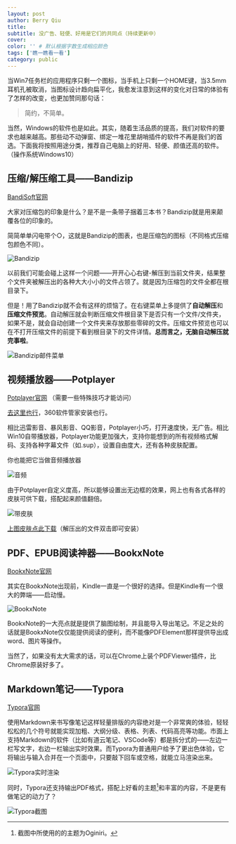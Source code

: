 ```yaml
---
layout: post
author: Berry Qiu
title: 
subtitle: 没广告、轻便、好用是它们的共同点（持续更新中）
cover: 
color: '' # 默认根据字数生成相应颜色
tags: ['瞧一瞧看一看']
category: public
---
```


当Win7任务栏的应用程序只剩一个图标，当手机上只剩一个HOME键，当3.5mm耳机孔被取消，当图标设计趋向扁平化，我愈发注意到这样的变化对日常的体验有了怎样的改变，也更加赞同那句话：

> 简约，不简单。

当然，Windows的软件也是如此。其实，随着生活品质的提高，我们对软件的要求也越来越高。那些动不动弹窗、绑定一堆花里胡哨插件的软件不再是我们的首选。下面我将按照用途分类，推荐自己电脑上的好用、轻便、颜值还高的软件。（操作系统Windows10）

## 压缩/解压缩工具——Bandizip

[BandiSoft官网](http://www.bandisoft.com/)

大家对压缩包的印象是什么？是不是一条带子捆着三本书？Bandizip就是用来颠覆各位的印象的。

简简单单闪电带个○，这就是Bandizip的图表，也是压缩包的图标（不同格式压缩包颜色不同）。

![Bandizip](https://gitee.com/qiutongxue/blog-images/raw/master/img/20200226184131.png)

以前我们可能会碰上这样一个问题——开开心心右键-解压到当前文件夹，结果整个文件夹被解压出的各种大大小小的文件占领了。就是因为压缩包的文件全都在根目录下。

但是！用了Bandizip就不会有这样的烦恼了。在右键菜单上多提供了**自动解压**和**压缩文件预览**。自动解压就会判断压缩文件根目录下是否只有一个文件/文件夹，如果不是，就会自动创建一个文件夹来存放那些零碎的文件。压缩文件预览也可以在不打开压缩文件的前提下看到根目录下的文件详情。**总而言之，无脑自动解压就完事啦**。

![Bandizip邮件菜单](https://gitee.com/qiutongxue/blog-images/raw/master/img/20200226180707.png)

## 视频播放器——Potplayer

[Potplayer官网](https://potplayer.daum.net/) （需要一些特殊技巧才能访问）

[去这里也行](https://potplayer.org/)，360软件管家安装也行。

相比迅雷影音、暴风影音、QQ影音，Potplayer小巧，打开速度快，无广告。相比Win10自带播放器，Potplayer功能更加强大，支持你能想到的所有视频格式解码、支持各种字幕文件（如.sup），设置自由度大，还有各种皮肤配置。

你也能把它当做音频播放器

![音频](https://gitee.com/qiutongxue/blog-images/raw/master/img/20200226184245.png)

由于Potplayer自定义度高，所以能够设置出无边框的效果，网上也有各式各样的皮肤可供下载，搭配起来颜值翻倍。

![带皮肤](https://gitee.com/qiutongxue/blog-images/raw/master/img/20200226190705.png)

[上图皮肤点此下载](https://daumpotplayer.com/wp-content/uploads/2014/11/potplayer_skin__thesimplething_2_0_by_flydonkey-d7cd80g.zip)（解压出的文件双击即可安装）

## PDF、EPUB阅读神器——BookxNote

[BookxNote官网](http://www.bookxnote.com/)

其实在BookxNote出现前，Kindle一直是一个很好的选择。但是Kindle有一个很大的弊端——启动慢。

![BookxNote](https://gitee.com/qiutongxue/blog-images/raw/master/img/20200226173624.png)

BookxNote的一大亮点就是提供了脑图绘制，并且能导入导出笔记。不足之处的话就是BookxNote仅仅能提供阅读的便利，而不能像PDFElement那样提供导出成word、图片等操作。

当然了，如果没有太大需求的话，可以在Chrome上装个PDFViewer插件，比Chrome原装好多了。

## Markdown笔记——Typora

[Typora官网](https://www.typora.io/)

使用Markdown来书写像笔记这样轻量排版的内容绝对是一个非常爽的体验，轻轻松松的几个符号就能实现加粗、大纲分级、表格、列表、代码高亮等功能。市面上支持Markdown的软件（比如有道云笔记、VSCode等）都是拆分式的——左边一栏写文字，右边一栏输出实时效果。而Typora为普通用户给予了更出色体验，它将输出与输入合并在一个页面中，只要敲下回车或空格，就能立马渲染出来。

![Typora实时渲染](https://gitee.com/qiutongxue/blog-images/raw/master/img/20200228212905.gif)

同时，Typora还支持输出PDF格式，搭配上好看的主题[^1]和丰富的内容，不是更有做笔记的动力了？

![Typora截图](https://gitee.com/qiutongxue/blog-images/raw/master/img/20200226175819.png)

[^1]:截图中所使用的的主题为Oginiri。
